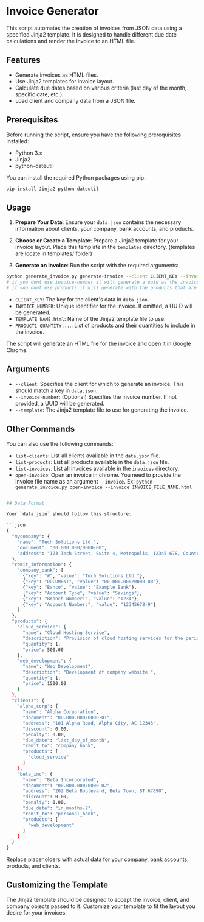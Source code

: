 # Invoice Generator

This script automates the creation of invoices from JSON data using a specified Jinja2 template. It is designed to handle different due date calculations and render the invoice to an HTML file.

## Features

- Generate invoices as HTML files.
- Use Jinja2 templates for invoice layout.
- Calculate due dates based on various criteria (last day of the month, specific date, etc.).
- Load client and company data from a JSON file.

## Prerequisites

Before running the script, ensure you have the following prerequisites installed:

- Python 3.x
- Jinja2
- python-dateutil

You can install the required Python packages using pip:

```sh
pip install Jinja2 python-dateutil
```

## Usage

1. **Prepare Your Data**: Ensure your `data.json` contains the necessary information about clients, your company, bank accounts, and products.

2. **Choose or Create a Template**: Prepare a Jinja2 template for your invoice layout. Place this template in the `templates` directory. (templates are locate in templates/ folder)

3. **Generate an Invoice**: Run the script with the required arguments:

```sh
python generate_invoice.py generate-invoice --client CLIENT_KEY --invoice-number INVOICE_NUMBER --template TEMPLATE_NAME.html --products 'PRODUCT1 QUANTITY,PRODUCT2 QUANTITY,PRODUCT3 QUANTITY'
# if you dont use invoice-number it will generate a uuid as the invoice identifier
# if you dont use products it will generate with the products that are in the client `products` key
```

- `CLIENT_KEY`: The key for the client's data in `data.json`.
- `INVOICE_NUMBER`: Unique identifier for the invoice. If omitted, a UUID will be generated.
- `TEMPLATE_NAME.html`: Name of the Jinja2 template file to use.
- `PRODUCT1 QUANTITY...`.: List of products and their quantities to include in the invoice.

The script will generate an HTML file for the invoice and open it in Google Chrome.

## Arguments

- `--client`: Specifies the client for which to generate an invoice. This should match a key in `data.json`.
- `--invoice-number`: (Optional) Specifies the invoice number. If not provided, a UUID will be generated.
- `--template`: The Jinja2 template file to use for generating the invoice.

## Other Commands
You can also use the following commands:
- `list-clients`: List all clients available in the `data.json` file.
- `list-products`: List all products available in the `data.json` file.
- `list-invoices`: List all invoices available in the `invoices` directory.
- `open-invoice`: Open an invoice in chrome. You need to provide the invoice file name as an argument `--invoice`. Ex: `python generate_invoice.py open-invoice --invoice INVOICE_FILE_NAME.html`

```sh

## Data Format

Your `data.json` should follow this structure:

```json
{
  "mycompany": {
    "name": "Tech Solutions Ltd.",
    "document": "00.000.000/0000-00",
    "address": "123 Tech Street, Suite 4, Metropolis, 12345-678, Country"
  },
  "remit_information": {
    "company_bank": [
      {"key": "#", "value": "Tech Solutions Ltd."},
      {"key": "DOCUMENT", "value": "00.000.000/0000-00"},
      {"key": "Banco", "value": "Example Bank"},
      {"key": "Account Type", "value": "Savings"},
      {"key": "Branch Number:", "value": "1234"},
      {"key": "Account Number:", "value": "12345678-9"}
    ]
  },
  "products": {
    "cloud_service": {
      "name": "Cloud Hosting Service",
      "description": "Provision of cloud hosting services for the period.",
      "quantity": 1,
      "price": 500.00
    },
    "web_development": {
      "name": "Web Development",
      "description": "Development of company website.",
      "quantity": 1,
      "price": 1500.00
    }
  },
  "clients": {
    "alpha_corp": {
      "name": "Alpha Corporation",
      "document": "00.000.000/0000-01",
      "address": "101 Alpha Road, Alpha City, AC 12345",
      "discount": 0.00,
      "penalty": 0.00,
      "due_date": "last_day_of_month",
      "remit_to": "company_bank",
      "products": [
        "cloud_service"
      ]
    },
    "beta_inc": {
      "name": "Beta Incorporated",
      "document": "00.000.000/0000-02",
      "address": "202 Beta Boulevard, Beta Town, BT 67890",
      "discount": 0.00,
      "penalty": 0.00,
      "due_date": "in_months-2",
      "remit_to": "personal_bank",
      "products": [
        "web_development"
      ]
    }
  }
}
```

Replace placeholders with actual data for your company, bank accounts, products, and clients.

## Customizing the Template

The Jinja2 template should be designed to accept the invoice, client, and company objects passed to it. Customize your template to fit the layout you desire for your invoices.
